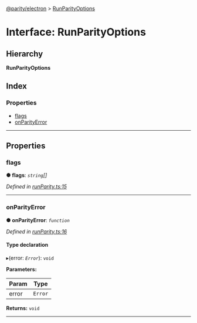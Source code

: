 [@parity/electron](../README.md) > [RunParityOptions](../interfaces/runparityoptions.md)

# Interface: RunParityOptions

## Hierarchy

**RunParityOptions**

## Index

### Properties

* [flags](runparityoptions.md#flags)
* [onParityError](runparityoptions.md#onparityerror)

---

## Properties

<a id="flags"></a>

###  flags

**● flags**: *`string`[]*

*Defined in [runParity.ts:15](https://github.com/paritytech/js-libs/blob/937a957/packages/electron/src/runParity.ts#L15)*

___
<a id="onparityerror"></a>

###  onParityError

**● onParityError**: *`function`*

*Defined in [runParity.ts:16](https://github.com/paritytech/js-libs/blob/937a957/packages/electron/src/runParity.ts#L16)*

#### Type declaration
▸(error: *`Error`*): `void`

**Parameters:**

| Param | Type |
| ------ | ------ |
| error | `Error` |

**Returns:** `void`

___

